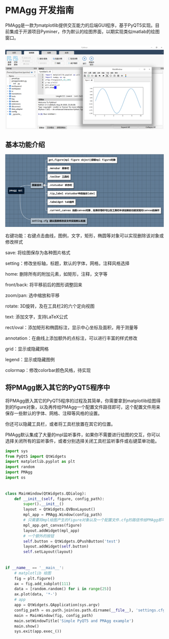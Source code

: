 # PMAgg 开发指南

PMAgg是一款为matplotlib提供交互能力的后端GUI程序，基于PyQT5实现。目前集成于开源项目Pyminer，作为默认的绘图界面，以期实现类似matlab的绘图窗口。

![](pictures/pmagg_show.png)

## 基本功能介绍

![](pictures/pmagg_api.png)

右键功能：右键点击曲线，图例，文字，矩形，椭圆等对象可以实现删除该对象或修改样式

save: 将绘图保存为各种图片格式

setting：修改坐标轴，标题，默认的字体，网格，注释风格选择

home: 删除所有的附加元素，如矩形，注释，文字等

front/back: 将平移前后的图形调整回来

zoom/pan: 选中缩放和平移

rotate: 3D旋转，及在工具栏2的六个定向视图

text: 添加文字，支持LaTeX公式

rect/oval：添加矩形和椭圆标注，显示中心坐标及面积，用于测量等

annotation：在曲线上添加额外的点标注，可以进行丰富的样式修改

grid：显示或隐藏网格

legend：显示或隐藏图例

colormap：修改colorbar颜色风格，待实现

## 将PMAgg嵌入其它的PyQT5程序中
将PMAgg嵌入其它的PyQT5程序的过程及其简单，你需要拿到matplotlib绘图得到的figure对象，以及再传给PMAgg一个配置文件路径即可，这个配置文件用来保存一些默认的字体、网格、注释等风格的设置。

你还可以隐藏工具栏，或者将工具栏放置在其它的位置。

PMAgg默认集成了大量的mpl监听事件，如果你不需要进行绘图的交互，你可以选择关闭所有的监听事件，或者分别选择关闭工具栏监听事件或右键菜单功能。
```python
import sys
from PyQt5 import QtWidgets
import matplotlib.pyplot as plt
import random
import PMAgg
import os


class MainWindow(QtWidgets.QDialog):
    def __init__(self, figure, config_path):
        super().__init__()
        layout = QtWidgets.QVBoxLayout()
        mpl_app = PMAgg.Window(config_path)
        # 只需要将mpl绘图产生的figure对象以及一个配置文件.cfg的路径传给PMAgg即可，配置文件可以留空。
        mpl_app.get_canvas(figure)
        layout.addWidget(mpl_app)
        # 一个额外的按钮
        self.button = QtWidgets.QPushButton('test')
        layout.addWidget(self.button)
        self.setLayout(layout)


if __name__ == '__main__':
    # matplotlib 绘图
    fig = plt.figure()
    ax = fig.add_subplot(111)
    data = [random.random() for i in range(25)]
    ax.plot(data, '*-')
    # app
    app = QtWidgets.QApplication(sys.argv)
    config_path = os.path.join(os.path.dirname(__file__), 'settings.cfg')
    main = MainWindow(fig, config_path)
    main.setWindowTitle('Simple PyQT5 and PMAgg example')
    main.show()
    sys.exit(app.exec_())
```